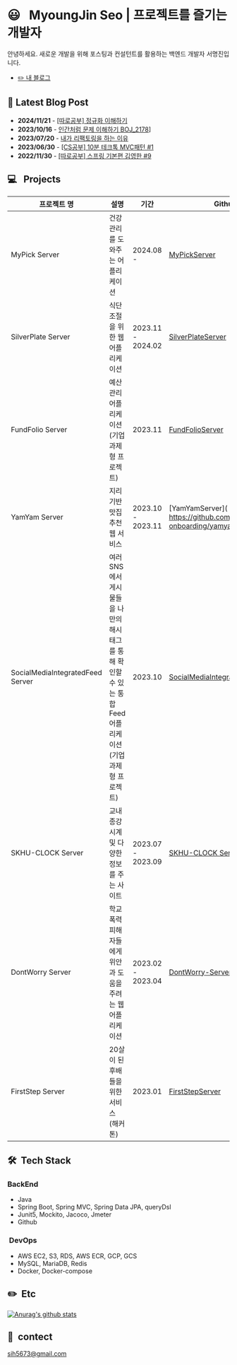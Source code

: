 # 😃 &nbsp; MyoungJin Seo | 프로젝트를 즐기는 개발자  
안녕하세요. 새로운 개발을 위해 포스팅과 컨설턴트를 활용하는 백엔드 개발자 서명진입니다.
- [✏️ 내 블로그](https://velog.io/@myoungjinseo) 

<!-- BLOG-POST-START -->
## 📝 Latest Blog Post

- **2024/11/21** - [[따로공부] 정규화 이해하기](https://velog.io/@myoungjinseo/%EB%A9%B4%EC%A0%91-%EC%A4%80%EB%B9%84-1.-%EC%A0%95%EA%B7%9C%ED%99%94-%EC%9D%B4%ED%95%B4%ED%95%98%EA%B8%B0)
- **2023/10/16** - [인간처럼 문제 이해하기 BOJ_2178](https://velog.io/@myoungjinseo/%EC%9D%B8%EA%B0%84%EC%B2%98%EB%9F%BC-%EB%AC%B8%EC%A0%9C-%EC%9D%B4%ED%95%B4%ED%95%98%EA%B8%B0-BOJ2178)]
- **2023/07/20** - [내가 리팩토링을 하는 이유](https://velog.io/@myoungjinseo/%EB%82%B4%EA%B0%80-%EB%A6%AC%ED%8C%A9%ED%86%A0%EB%A7%81%EC%9D%84-%ED%95%98%EB%8A%94-%EC%9D%B4%EC%9C%A0)
- **2023/06/30** - [[CS공부] 10분 테크톡 MVC패턴 #1](https://velog.io/@myoungjinseo/CS%EA%B3%B5%EB%B6%80-10%EB%B6%84-%ED%85%8C%ED%81%AC%ED%86%A1-MVC%ED%8C%A8%ED%84%B4-1)
- **2022/11/30** - [[따로공부] 스프링 기본편 김영한 #9](https://velog.io/@myoungjinseo/%EB%94%B0%EB%A1%9C%EA%B3%B5%EB%B6%80-%EC%8A%A4%ED%94%84%EB%A7%81-%EA%B8%B0%EB%B3%B8%ED%8E%B8-%EA%B9%80%EC%98%81%ED%95%9C-9)


<!-- BLOG-POST-END -->
## 💻 &nbsp; Projects
|프로젝트 명|설명|기간|Github|
|------|---|---|---|
| MyPick Server |건강 관리를 도와주는 어플리케이션|2024.08 -|[MyPickServer]( https://github.com/myoungjinseo/MyPick)|
|SilverPlate  Server|식단 조절을 위한 웹 어플리케이션|2023.11 - 2024.02|[SilverPlateServer](https://github.com/silver-plate/SilverPlate-BE)|
| FundFolio Server |예산 관리 어플리케이션 (기업 과제형 프로젝트)|2023.11|[FundFolioServer]( https://github.com/myoungjinseo/FundFolio)|
| YamYam Server |지리기반 맛집 추천 웹 서비스|2023.10 - 2023.11|[YamYamServer]( : https://github.com/pre-onboarding/yamyam)|
| SocialMediaIntegratedFeed Server| 여러 SNS에서 게시물들을 나만의 해시태그를 통해 확인할 수 있는 통합 Feed 어플리케이션(기업 과제형 프로젝트) | 2023.10 |[SocialMediaIntegratedFeedServer](https://github.com/pre-onboarding/Social-media-integrated-feed)|
| SKHU-CLOCK Server| 교내 종강시계 및 다양한 정보를 주는 사이트 | 2023.07 - 2023.09 |[SKHU-CLOCK Server](https://github.com/skhu-clock/skhu-clock-back)|
| DontWorry Server |학교 폭력 피해자들에게 위안과 도움을 주려는 웹 어플리케이션|2023.02 - 2023.04|[DontWorry-Server](https://github.com/GDSC-SKHU/2023-DontWorrySolutionChallenge-BackEnd)|
|FirstStep Server|20살이 된 후배들을 위한 서비스 (해커톤)|2023.01|[FirstStepServer](https://github.com/GDG-on-Campus-SKHU/1Team-FirstStep-BackEnd)|

## 🛠 &nbsp;Tech Stack
 ### BackEnd
 * Java
 * Spring Boot, Spring MVC, Spring Data JPA, queryDsl
 * Junit5, Mockito, Jacoco, Jmeter
 * Github
 
 ### &nbsp;DevOps
 * AWS EC2, S3, RDS, AWS ECR, GCP, GCS
 * MySQL, MariaDB, Redis 
 * Docker, Docker-compose

## ✏️ &nbsp;Etc
[![Anurag's github stats](https://github-readme-stats.vercel.app/api?username=myoungjinseo)](https://github.com/anuraghazra/github-readme-stats)


## 📧 &nbsp;contect  
sih5673@gmail.com
